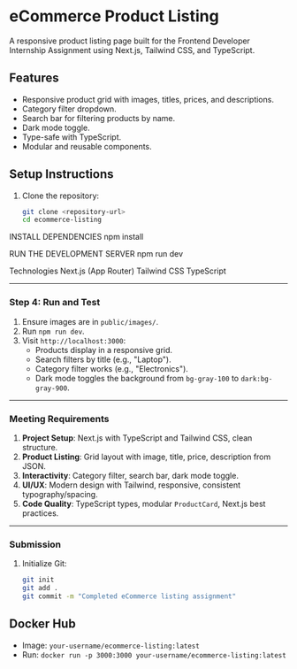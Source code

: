 # eCommerce Product Listing

A responsive product listing page built for the Frontend Developer Internship Assignment using Next.js, Tailwind CSS, and TypeScript.

## Features

- Responsive product grid with images, titles, prices, and descriptions.
- Category filter dropdown.
- Search bar for filtering products by name.
- Dark mode toggle.
- Type-safe with TypeScript.
- Modular and reusable components.

## Setup Instructions

1. Clone the repository:
   ```bash
   git clone <repository-url>
   cd ecommerce-listing
   ```

INSTALL DEPENDENCIES
npm install

RUN THE DEVELOPMENT SERVER
npm run dev

Technologies
Next.js (App Router)
Tailwind CSS
TypeScript

---

### Step 4: Run and Test

1. Ensure images are in `public/images/`.
2. Run `npm run dev`.
3. Visit `http://localhost:3000`:
   - Products display in a responsive grid.
   - Search filters by title (e.g., "Laptop").
   - Category filter works (e.g., "Electronics").
   - Dark mode toggles the background from `bg-gray-100` to `dark:bg-gray-900`.

---

### Meeting Requirements

1. **Project Setup**: Next.js with TypeScript and Tailwind CSS, clean structure.
2. **Product Listing**: Grid layout with image, title, price, description from JSON.
3. **Interactivity**: Category filter, search bar, dark mode toggle.
4. **UI/UX**: Modern design with Tailwind, responsive, consistent typography/spacing.
5. **Code Quality**: TypeScript types, modular `ProductCard`, Next.js best practices.

---

### Submission

1. Initialize Git:
   ```bash
   git init
   git add .
   git commit -m "Completed eCommerce listing assignment"
   ```

## Docker Hub

- Image: `your-username/ecommerce-listing:latest`
- Run: `docker run -p 3000:3000 your-username/ecommerce-listing:latest`
